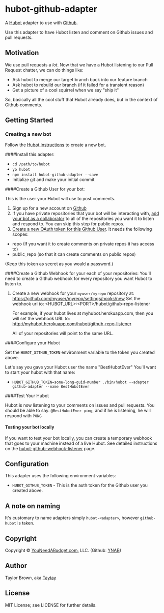 # hubot-github-adapter

A [Hubot](http://hubot.github.com/) adapter to use with [Github](http://github.com).

Use this adapter to have Hubot listen and comment on Github issues and pull requests.

## Motivation

We use pull requests a _lot_.
Now that we have a Hubot listening to our Pull Request chatter, we can do things like:

- Ask hubot to merge our target branch back into our feature branch
- Ask hubot to rebuild our branch (if it failed for a transient reason)
- Get a picture of a cool squirrel when we say "ship it"

So, basically all the cool stuff that Hubot already does, but in the context of Github comments.

## Getting Started

### Creating a new bot

Follow the [Hubot instructions](https://github.com/github/hubot/blob/master/docs/index.md) to create a new bot.

####Install this adapter:
- `cd /path/to/hubot`
- `yo hubot`
- `npm install hubot-github-adapter --save`
- Initialize git and make your initial commit

####Create a Github User for your bot:

This is the user your Hubot will use to post comments.

1. Sign up for a new account on [Github](https://github.com/)
2. If you have private repositories that your bot will be interacting with, [add your bot as a collaborator](https://help.github.com/articles/adding-collaborators-to-a-personal-repository/) to all of the repositories you want it to listen and respond to. You can skip this step for public repos.
3. [Create a new OAuth token for this Github User](https://help.github.com/articles/creating-an-access-token-for-command-line-use/). It needs the following scopes:

- repo (If you want it to create comments on private repos it has access to)
- public_repo (so that it can create comments on public repos)

(Keep this token as secret as you would a password.)

####Create a Github Webhook for your each of your repositories:
You'll need to create a Github webhook for every repository you want Hubot to listen to.

1. Create a new webhook for your `myuser/myrepo` repository at:
   https://github.com/myuser/myrepo/settings/hooks/new
   Set the webhook url to: &lt;HUBOT_URL&gt;:&lt;PORT&gt;/hubot/github-repo-listener

   For example, if your hubot lives at myhubot.herokuapp.com, then you will set the webhook URL to: http://myhubot.herokuapp.com/hubot/github-repo-listener

   All of your repositories will point to the same URL.

####Configure your Hubot

Set the `HUBOT_GITHUB_TOKEN` environment variable to the token you created above.

Let's say you gave your Hubot user the name "BestHubotEver"
You'll want to start your hubot with that name:

- `HUBOT_GITHUB_TOKEN=some-long-guid-number ./bin/hubot --adapter github-adapter --name BestHubotEver`

####Test Your Hubot

Hubot is now listening to your comments on issues and pull requests.
You should be able to say:
`@BestHubotEver ping`, and if he is listening, he will respond with `PONG`

#### Testing your bot locally

If you want to test your bot locally, you can create a temporary webhook that goes to your machine instead of a live Hubot. See detailed instructions on the [hubot-github-webhook-listener](hubot-github-webhook-listener) page.

## Configuration

This adapter uses the following environment variables:

 - `HUBOT_GITHUB_TOKEN` - This is the auth token for the Github user you created above.

## A note on naming

It's customary to name adapters simply `hubot-<adapter>`, however `github-hubot` is taken.

## Copyright

Copyright &copy; [YouNeedABudget.com](http://youneedabudget.com), LLC. (Github: [YNAB](http://github.com/ynab))

## Author

Taylor Brown, aka [Taytay](http://github.com/Taytay)

## License

MIT License; see LICENSE for further details.

